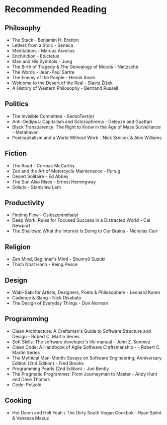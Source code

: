 # Recommended Reading

## Philosophy

- The Stack -  Benjamin H. Bratton
- Letters from a Stoic - Seneca
- Meditations - Marcus Aurelius
- Enchiridion - Epictetus
- Man and His Symbols - Jung
- The Birth of Tragedy & The Genealogy of Morals - Nietzsche 
- The Words - Jean-Paul Sartre
- The Enemy of the Poeple - Henrik Ibsen
- Welcome to the Desert of the Real - Slavoj Žižek
- A History of Western Philosophy - Bertrand Russell

## Politics
- The Invisible Committee - SemioText(e)
- Anti-Oedipus: Capitalism and Schizophrenia - Deleuze and Guattari
- Black Transparency: The Right to Know in the Age of Mass Surveillance - Metahaven
- Postcapitalism and a World Without Work - Nick Srnicek & Alex Williams

## Fiction
- The Road - Cormac McCarthy
- Zen and the Art of Motorcycle Maintenance - Pursig
- Desert Solitaire - Ed Abbey
- The Sun Also Rises - Ernest Hemingway
- Solaris - Stanislaw Lem

## Productivity
- Finding Flow - Csikszentmihalyi
- Deep Work: Rules for Focused Success in a Distracted World - Cal Newport
- The Shallows: What the Internet Is Doing to Our Brains - Nicholas Carr

## Religion
- Zen Mind, Beginner's Mind - Shunryū Suzuki
- Thich Nhat Hanh - Being Peace

## Design
- Wabi-Sabi for Artists, Designers, Poets & Philosophers - Leonard Koren
- Cadence & Slang - Nick Disabato
- The Design of Everyday Things - Don Norman

## Programming
- Clean Architecture: A Craftsman's Guide to Software Structure and Design - Robert C. Martin Series
- Soft Skills: The software developer's life manual - John Z. Sonmez
- Clean Code: A Handbook of Agile Software Craftsmanship - - Robert C. Martin Series
- The Mythical Man-Month: Essays on Software Engineering, Anniversary Edition (2nd Edition) - Fred Brooks
- Programming Pearls (2nd Edition) - Jon Bently
- The Pragmatic Programmer: From Journeyman to Master - Andy Hunt and Dave Thomas
- Code: Petzold

## Cooking
- Hot Damn and Hell Yeah / The Dirty South Vegan Cookbok - Ryan Splint & Vanessa Mazuz

